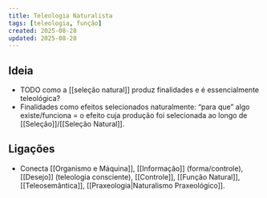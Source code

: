 ```yaml
---
title: Teleologia Naturalista
tags: [teleologia, função]
created: 2025-08-28
updated: 2025-08-28
---
```


## Ideia
- TODO como a [[seleção natural]] produz finalidades e é essencialmente teleológica?
- Finalidades como efeitos selecionados naturalmente: “para que” algo existe/funciona = o efeito cuja produção foi selecionada ao longo de [[Seleção]]/[[Seleção Natural]].

## Ligações
- Conecta [[Organismo e Máquina]], [[Informação]] (forma/controle), [[Desejo]] (teleologia consciente), [[Controle]], [[Função Natural]], [[Teleosemântica]], [[Praxeologia|Naturalismo Praxeológico]].

